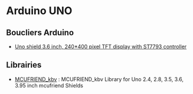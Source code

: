 # Arduino UNO

## Boucliers Arduino

 * [Uno shield 3.6 inch, 240*400 pixel TFT display with ST7793 controller](https://thesolaruniverse.wordpress.com/2023/11/03/uno-shield-3-6-inch-240400-pixel-tft-display-with-st7793-controller-2/)

## Librairies

 * [MCUFRIEND_kbv](https://github.com/prenticedavid/MCUFRIEND_kbv) : MCUFRIEND_kbv Library for Uno 2.4, 2.8, 3.5, 3.6, 3.95 inch mcufriend Shields

